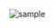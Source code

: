 ![sample](https://github.com/Khawaja-Abdul-Haleem/NUMPY/assets/59179832/78004ff8-ad64-4ebb-a3d9-e46d07cfad0f)

